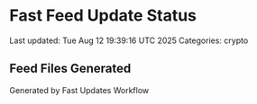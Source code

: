 # Fast Feed Update Status
Last updated: Tue Aug 12 19:39:16 UTC 2025
Categories: crypto

## Feed Files Generated

Generated by Fast Updates Workflow
